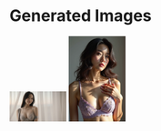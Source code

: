 # Generated Images



<img src="2025_09_11_01.webp" width="100"/> <img src="2025_09_11_02.webp" width="100"/>